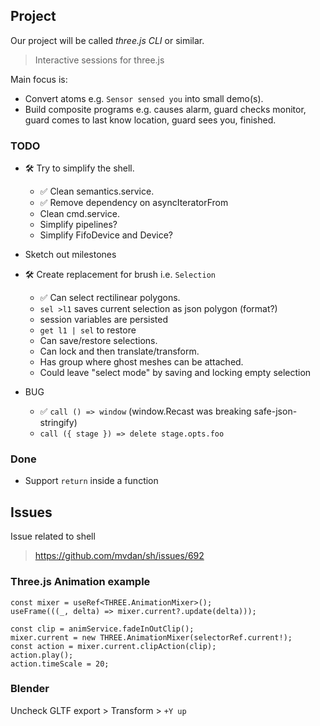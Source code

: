 ## Project

Our project will be called _three.js CLI_ or similar.
   > Interactive sessions for three.js

Main focus is:
   - Convert atoms e.g. `Sensor sensed you` into small demo(s).
   - Build composite programs e.g. causes alarm, guard checks monitor, guard comes to last know location, guard sees you, finished.

### TODO

- 🛠 Try to simplify the shell.
   - ✅ Clean semantics.service.
   - ✅ Remove dependency on asyncIteratorFrom
   - Clean cmd.service.
   - Simplify pipelines?
   - Simplify FifoDevice and Device?
- Sketch out milestones
- 🛠 Create replacement for brush i.e. `Selection`
  - ✅ Can select rectilinear polygons.
  - `sel >l1` saves current selection as json polygon (format?)
  - session variables are persisted
  - `get l1 | sel` to restore
  - Can save/restore selections.
  - Can lock and then translate/transform.
  - Has group where ghost meshes can be attached.
  - Could leave "select mode" by saving and locking empty selection

- BUG
   - ✅ `call () => window` (window.Recast was breaking safe-json-stringify)
   - `call ({ stage }) => delete stage.opts.foo`

### Done

- Support `return` inside a function

## Issues

Issue related to shell
> https://github.com/mvdan/sh/issues/692


### Three.js Animation example

```tsx
const mixer = useRef<THREE.AnimationMixer>();
useFrame(((_, delta) => mixer.current?.update(delta)));

const clip = animService.fadeInOutClip();
mixer.current = new THREE.AnimationMixer(selectorRef.current!);
const action = mixer.current.clipAction(clip);
action.play();
action.timeScale = 20;
```

### Blender

Uncheck GLTF export > Transform > `+Y up`
